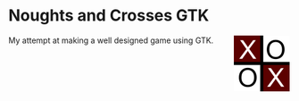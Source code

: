 # Noughts and Crosses GTK

<img style="width: 100px; float: right;" src="logo.png">

My attempt at making a well designed game using GTK.
